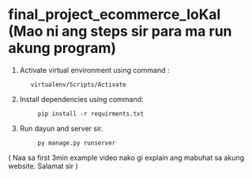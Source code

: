 # final_project_ecommerce_loKal  (Mao ni ang steps sir para ma run akung program)

1. Activate virtual environment using command : 

          virtualenv/Scripts/Activate
          
          
2. Install dependencies using command:

            pip install -r requirments.txt
            
3. Run dayun and server sir.

            py manage.py runserver
            
            
 ( Naa sa first 3min example video nako gi explain ang mabuhat sa akung website. Salamat sir )
